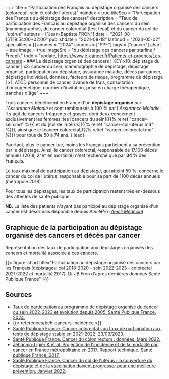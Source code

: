+++
title = "Participation des Français au dépistage organisé des cancers (colorectal, sein et col de l'utérus)"
noindex = true
titleSeo = "Participation des Français au dépistage des cancers"
description = "Taux de participation des Français au dépistage organisé des cancers du sein (mammographie), du cancer colorectal (test fécal) et du cancer du col de l'utérus"
auteurs = ["Jean-Baptiste FRON"]
date = "2021-08-15T19:54:00+02:00"
publishdate = "2021-08-18"
lastmod = "2024-05-02"
specialites = []
annees = "2024"
sources = ["SPF"]
tags = ["cancer"]
chart = true
image = true
imageSrc = "du dépistage des cancers par starline / Freepik"
todo = "update, https://www.e-cancer.fr/Patients-et-proches/Les-cancers - ### Le dépistage organisé des cancers | KEY x10: dépistage du cancer | x3: cancer du sein, mammographie de dépistage, dépistage organisé, participation au dépistage, assurance maladie, décès par cancer, dépistage individuel, données, facteurs de risque, programme de dépistage | x1: ATCD personnel de cancer, avance de frais, consultation d'oncogénétique, courrier d'invitation, prise en charge thérapeutique, tranches d'âge"
+++

Trois cancers bénéficient en France d'un **dépistage organisé** par l'*Assurance Maladie* et sont remboursés à 100 % par l'*Assurance Maladie*. Il s'agit de cancers fréquents et graves, dont deux concernent exclusivement les femmes: les [cancers du sein]({{% relref "cancer-sein.md" %}}) et du [col de l'utérus]({{% relref "cancer-col-uterus.md" %}}), ainsi que le [cancer colorectal]({{% relref "cancer-colorectal.md" %}}) pour tous de 50 à 74 ans.
{.lead}

Pourtant, plus le cancer tue, moins les Français participent à sa prévention par le dépistage. Ainsi, le cancer colorectal, responsable de 17.100 décès annuels (2018, 2^e^ en mortalité) n'est recherché que par **34 %** des Français.

Le taux maximal de participation au dépistage, qui atteint 59 %, concerne le cancer du col de l'utérus, responsable pour sa part de 1100 décès annuels (métropole 2018).

Pour tous les dépistages, les taux de participation restent très en-dessous des attentes de santé publique.

**NB.** La liste des patients n'ayant pas participé au dépistage organisé d'un cancer est désormais disponible depuis *AmeliPro* (*[Ameli Médecin](https://www.ameli.fr/medecin/actualites/la-liste-des-patients-n-ayant-pas-realise-leurs-depistages-de-cancers-est-disponible-dans-amelipro)*).

## Graphique de la participation au dépistage organisé des cancers et décès par cancer

Représentation des taux de participation aux dépistages organisés des cancers et mortalité associée à ces cancers.

{{< figure-chart title="Participation au dépistage organisé des cancers par les Français (dépistages: col 2018-2020 - sein 2022-2023 - colorectal 2021-2022 et mortalité 2017). Dr JB Fron d'après dernières données Santé Publique France" >}}

## Sources

- [Taux de participation au programme de dépistage organisé du cancer du sein 2022-2023 et évolution depuis 2005. Santé Publique France. 2024.](https://www.santepubliquefrance.fr/maladies-et-traumatismes/cancers/cancer-du-sein/articles/taux-de-participation-au-programme-de-depistage-organise-du-cancer-du-sein-2022-2023-et-evolution-depuis-2005)
- {{< references/beh-cancers-incidence >}}
- [Santé Publique France. Cancer colorectal : un taux de participation aux tests de dépistage stable en 2021-2022. 23/03/2023.](https://www.santepubliquefrance.fr/les-actualites/2023/cancer-colorectal-un-taux-de-participation-aux-tests-de-depistage-stable-en-2021-2022)
- [Santé Publique France. Cancer du côlon rectum : données. Mars 2022.](https://www.santepubliquefrance.fr/maladies-et-traumatismes/cancers/cancer-du-colon-rectum/donnees)
- [Jéhannin-Ligier K et al. Projection de l'incidence et de la mortalité par cancer en France métropolitaine en 2017. Rapport technique. Santé publique France. 2017.](https://www.santepubliquefrance.fr/docs/projection-de-l-incidence-et-de-la-mortalite-par-cancer-en-france-metropolitaine-en-2017)
- [Santé Publique France. Cancer du col de l'utérus : la couverture du dépistage et de la vaccination doivent progresser pour une meilleure prévention. Janvier 2022.](https://www.santepubliquefrance.fr/presse/2022/cancer-du-col-de-l-uterus-la-couverture-du-depistage-et-de-la-vaccination-doivent-progresser-pour-une-meilleure-prevention)

<script>
const chartOptions1 = {
  chart: {
    type: 'bar'
  },
  series: [{
    name: 'Participation',
    type: 'column',
    data: [59, 46.5, 34.3]
  }, {
    name: 'Mortalité',
    type: 'column',
    data: [1084, 12146, 17117]
  }],
  title: { text: 'Taux de participation au dépistage des cancers en 2023' },
  xaxis: { categories: ['Col de l’utérus', 'Sein', 'Côlon-rectum'] },
  yaxis: [
    {
      title: {
        text: "Participation (%)",
        style: { color: '#4150f5' }
      },
      labels: {
        style: { colors: '#757575' }
      }
    },
    {
      seriesName: 'Mortalité',
        opposite: true,
        decimalsInFloat: false,
        title: {
          text: "Mortalité annuelle",
          style: {color: '#ffa600'}
        },
        labels: {
        style: { colors: '#757575' }
      }
    }
  ],
  tooltip: {
    y: [
      { formatter: function(value) { return value + '%' }},
      { formatter: function(value) { return value + ' décès/an' }}
    ]
  }
}
</script>
